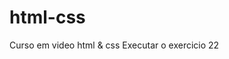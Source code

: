 # html-css
 Curso em video  html & css
<a hred="https://devjaelrodrigues.github.io/html-css/Ex02/"> 
        Executar o exercicio 22 </a>